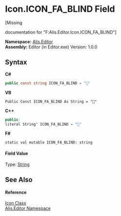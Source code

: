 # Icon.ICON_FA_BLIND Field
 

\[Missing <summary> documentation for "F:Alis.Editor.Icon.ICON_FA_BLIND"\]

**Namespace:**&nbsp;<a href="b150ade4-39de-a232-5f06-d3cdc1b2c538">Alis.Editor</a><br />**Assembly:**&nbsp;Editor (in Editor.exe) Version: 1.0.0

## Syntax

**C#**<br />
``` C#
public const string ICON_FA_BLIND = ""
```

**VB**<br />
``` VB
Public Const ICON_FA_BLIND As String = ""
```

**C++**<br />
``` C++
public:
literal String^ ICON_FA_BLIND = ""
```

**F#**<br />
``` F#
static val mutable ICON_FA_BLIND: string
```


#### Field Value
Type: <a href="https://docs.microsoft.com/dotnet/api/system.string" target="_blank">String</a>

## See Also


#### Reference
<a href="cc0f883c-67f8-f772-c6d7-a60b129f22a7">Icon Class</a><br /><a href="b150ade4-39de-a232-5f06-d3cdc1b2c538">Alis.Editor Namespace</a><br />